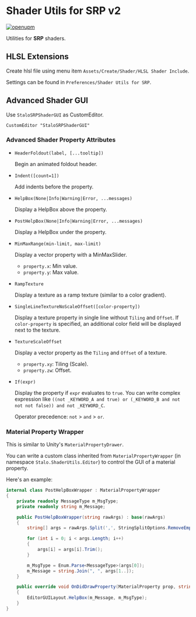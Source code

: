 # Shader Utils for SRP v2

[![openupm](https://img.shields.io/npm/v/com.stalomeow.srp-shader-utils?label=openupm&registry_uri=https://package.openupm.com)](https://openupm.cn/packages/com.stalomeow.srp-shader-utils/)

Utilities for **SRP** shaders.

## HLSL Extensions

Create hlsl file using menu item `Assets/Create/Shader/HLSL Shader Include`.

Settings can be found in `Preferences/Shader Utils for SRP`.

## Advanced Shader GUI

Use `StaloSRPShaderGUI` as CustomEditor.

``` shaderlab
CustomEditor "StaloSRPShaderGUI"
```

### Advanced Shader Property Attributes

- `HeaderFoldout(label, [...tooltip])`

    Begin an animated foldout header.

- `Indent([count=1])`

    Add indents before the property.

- `HelpBox(None|Info|Warning|Error, ...messages)`

    Display a HelpBox above the property.

- `PostHelpBox(None|Info|Warning|Error, ...messages)`

    Display a HelpBox under the property.

- `MinMaxRange(min-limit, max-limit)`

    Display a vector property with a MinMaxSlider.

    - `property.x`: Min value.
    - `property.y`: Max value.

- `RampTexture`

    Display a texture as a ramp texture (similar to a color gradient).

- `SingleLineTextureNoScaleOffset([color-property])`

    Display a texture property in single line without `Tiling` and `Offset`. If `color-property` is specified, an additional color field will be displayed next to the texture.

- `TextureScaleOffset`

    Display a vector property as the `Tiling` and `Offset` of a texture.

    - `property.xy`: Tiling (Scale).
    - `property.zw`: Offset.


- `If(expr)`

    Display the property if `expr` evaluates to `true`. You can write complex expression like `((not _KEYWORD_A and true) or (_KEYWORD_B and not not not false)) and not _KEYWORD_C`.

    Operator precedence: `not` > `and` > `or`.

### Material Property Wrapper

This is similar to Unity's `MaterialPropertyDrawer`.

You can write a custom class inherited from `MaterialPropertyWrapper` (in namespace `Stalo.ShaderUtils.Editor`) to control the GUI of a material property.

Here's an example:

``` c#
internal class PostHelpBoxWrapper : MaterialPropertyWrapper
{
    private readonly MessageType m_MsgType;
    private readonly string m_Message;

    public PostHelpBoxWrapper(string rawArgs) : base(rawArgs)
    {
        string[] args = rawArgs.Split(',', StringSplitOptions.RemoveEmptyEntries);

        for (int i = 0; i < args.Length; i++)
        {
            args[i] = args[i].Trim();
        }

        m_MsgType = Enum.Parse<MessageType>(args[0]);
        m_Message = string.Join(", ", args[1..]);
    }

    public override void OnDidDrawProperty(MaterialProperty prop, string label, MaterialEditor editor)
    {
        EditorGUILayout.HelpBox(m_Message, m_MsgType);
    }
}
```
